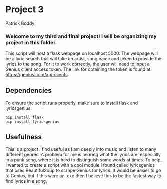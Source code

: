 # Project 3

Patrick Boddy

### Welcome to my third and final project! I will be organizing my project in this folder.

This script will host a flask webpage on localhost 5000. The webpage will be a lyric search that will take an artist, song name and token to provide the lyrics to the song. For it to work correctly, the user will need to input a Genius client access token. The link for obtaining the token is found at: https://genius.com/api-clients. 

## Dependencies
To ensure the script runs properly, make sure to install flask and lyricsgenius.

`pip install flask`  
`pip install lyricsgenius`

## Usefulness

This is a project I find useful as I am deeply into music and listen to many different genres. A problem for me is hearing what the lyrics are, especially in a punk song, where it is hard to distinguish some words at times. To help, I wanted to create a script with a cool module I found called lyricsgenius that uses BeautifulSoup to scrape Genius for lyrics. It would be easier to go to Genius, but if this were an .exe then I believe this to be the fastest way to find lyrics in a song. 